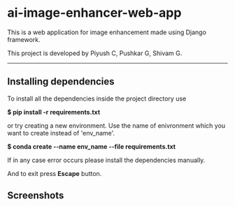 # ai-image-enhancer-web-app
This is a web application for image enhancement made using Django framework.

This project is developed by Piyush C, Pushkar G, Shivam G.

---------------------------------------------------------------


Installing dependencies
-----------------------

To install all the dependencies inside the project directory use

**$ pip install -r requirements.txt**

or try creating a new environment. Use the name of enivronment which you want to create instead of 'env_name'.

**$ conda create --name env_name --file requirements.txt**

If in any case error occurs please install the dependencies manually.

And to exit press **Escape** button.

Screenshots
-----------
